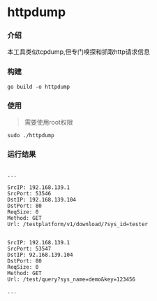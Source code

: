 # httpdump

### 介绍

本工具类似tcpdump,但专门嗅探和抓取http请求信息

### 构建

```
go build -o httpdump
```

### 使用 

> 需要使用root权限

```
sudo ./httpdump
```

### 运行结果

```

...

SrcIP: 192.168.139.1
SrcPort: 53546
DstIP: 192.168.139.104
DstPort: 80
ReqSize: 0
Method: GET
Url: /testplatform/v1/download/?sys_id=tester


SrcIP: 192.168.139.1
SrcPort: 53547
DstIP: 92.168.139.104
DstPort: 80
ReqSize: 0
Method: GET
Url: /test/query?sys_name=demo&key=123456

...

```

